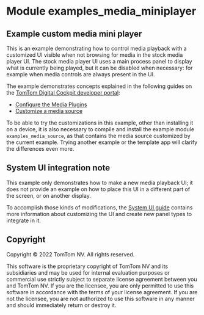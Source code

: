 # Module examples_media_miniplayer

## Example custom media mini player

This is an example demonstrating how to control media playback with a customized UI visible when
not browsing for media in the stock media player UI.
The stock media player UI uses a main process panel to display what is currently being played, but 
it can be disabled when necessary: for example when media controls are always present in the UI.

The example demonstrates concepts explained in the following guides on the
[TomTom Digital Cockpit developer portal](https://developer.tomtom.com/tomtom-digital-cockpit/developers/introduction):

- [Configure the Media Plugins](https://developer.tomtom.com/tomtom-digital-cockpit/developers/tutorials-and-examples/media/configure-the-media-plugins)
- [Customize a media source](https://developer.tomtom.com/tomtom-digital-cockpit/developers/tutorials-and-examples/media/customize-a-media-source)

To be able to try the customizations in this example, other than installing it on a device, it is
also necessary to compile and install the example module `examples_media_source`, as that contains
the media source customized by the current example. Trying another example or the template app will
clarify the differences even more.

## System UI integration note

This example only demonstrates how to make a new media playback UI; it does not provide an example
on how to place this UI in a different part of the screen, or on another display.

To accomplish those kinds of modifications, the
[System UI guide](https://developer.tomtom.com/tomtom-digital-cockpit/developers/development/system-ui)
contains more information about customizing the UI and create new panel types to integrate in it.

## Copyright

Copyright © 2022 TomTom NV. All rights reserved.

This software is the proprietary copyright of TomTom NV and its subsidiaries and may be
used for internal evaluation purposes or commercial use strictly subject to separate
license agreement between you and TomTom NV. If you are the licensee, you are only permitted
to use this software in accordance with the terms of your license agreement. If you are
not the licensee, you are not authorized to use this software in any manner and should
immediately return or destroy it.
